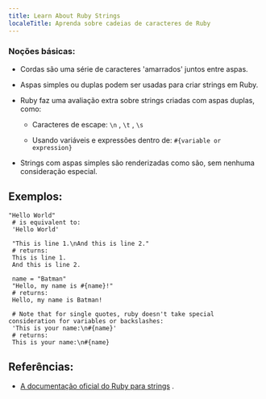 ```yaml
---
title: Learn About Ruby Strings
localeTitle: Aprenda sobre cadeias de caracteres de Ruby
---
```

### Noções básicas:

*   Cordas são uma série de caracteres 'amarrados' juntos entre aspas.
    
*   Aspas simples ou duplas podem ser usadas para criar strings em Ruby.
    
*   Ruby faz uma avaliação extra sobre strings criadas com aspas duplas, como:
    
    *   Caracteres de escape: `\n` , `\t` , `\s`
        
    *   Usando variáveis ​​e expressões dentro de: `#{variable or expression}`
        
*   Strings com aspas simples são renderizadas como são, sem nenhuma consideração especial.
    

## Exemplos:
```
"Hello World" 
 # is equivalent to: 
 'Hello World' 
 
 "This is line 1.\nAnd this is line 2." 
 # returns: 
 This is line 1. 
 And this is line 2. 
 
 name = "Batman" 
 "Hello, my name is #{name}!" 
 # returns: 
 Hello, my name is Batman! 
 
 # Note that for single quotes, ruby doesn't take special consideration for variables or backslashes: 
 'This is your name:\n#{name}' 
 # returns: 
 This is your name:\n#{name} 
```

## Referências:

*   [A documentação oficial do Ruby para strings](http://ruby-doc.org/core-2.2.0/String.html) .